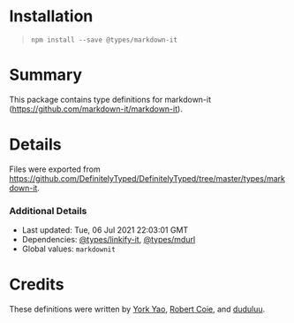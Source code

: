# Installation
> `npm install --save @types/markdown-it`

# Summary
This package contains type definitions for markdown-it (https://github.com/markdown-it/markdown-it).

# Details
Files were exported from https://github.com/DefinitelyTyped/DefinitelyTyped/tree/master/types/markdown-it.

### Additional Details
 * Last updated: Tue, 06 Jul 2021 22:03:01 GMT
 * Dependencies: [@types/linkify-it](https://npmjs.com/package/@types/linkify-it), [@types/mdurl](https://npmjs.com/package/@types/mdurl)
 * Global values: `markdownit`

# Credits
These definitions were written by [York Yao](https://github.com/plantain-00), [Robert Coie](https://github.com/rapropos), and [duduluu](https://github.com/duduluu).
